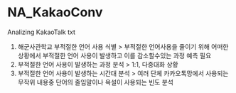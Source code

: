 # NA_KakaoConv
Analizing KakaoTalk txt 
1. 해군사관학교 부적절한 언어 사용 식별 > 부적절한 언어사용을 줄이기 위해 어떠한 상황에서 부적절한 언어 사용이 발생하고 이를 감소할수있는 과정 예측 필요
2. 부적절한 언어 사용이 발생하는 과정 분석 > 1:1, 다중대화 상황
3. 부적절한 언어 사용이 발생하는 시간대 분석 > 여러 단체 카카오톡망에서 사용되는 무작위 내용중 단어의 줄임말이나 욕설이 사용되는 빈도 분석
